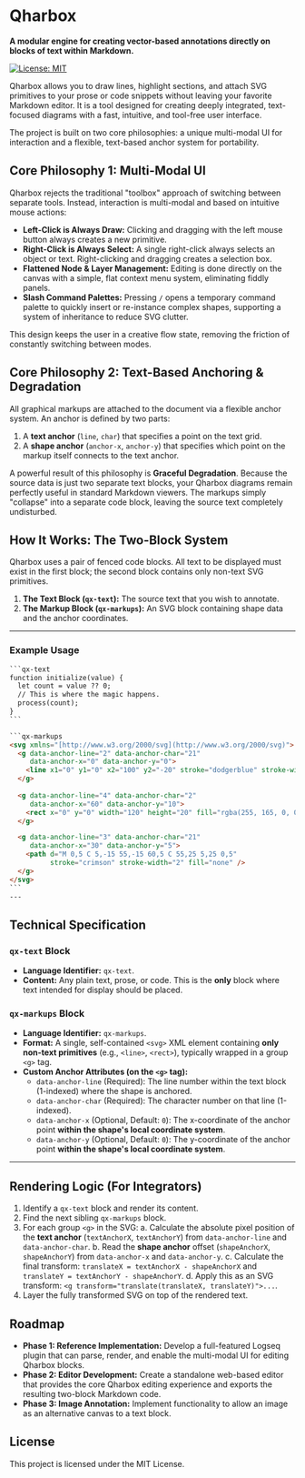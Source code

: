 # Qharbox

**A modular engine for creating vector-based annotations directly on blocks of text within Markdown.**

[![License: MIT](https://img.shields.io/badge/License-MIT-yellow.svg)](https://opensource.org/licenses/MIT)

Qharbox allows you to draw lines, highlight sections, and attach SVG primitives to your prose or code snippets without leaving your favorite Markdown editor. It is a tool designed for creating deeply integrated, text-focused diagrams with a fast, intuitive, and tool-free user interface.

The project is built on two core philosophies: a unique multi-modal UI for interaction and a flexible, text-based anchor system for portability.

## Core Philosophy 1: Multi-Modal UI

Qharbox rejects the traditional "toolbox" approach of switching between separate tools. Instead, interaction is multi-modal and based on intuitive mouse actions:

* **Left-Click is Always Draw:** Clicking and dragging with the left mouse button always creates a new primitive.
* **Right-Click is Always Select:** A single right-click always selects an object or text. Right-clicking and dragging creates a selection box.
* **Flattened Node & Layer Management:** Editing is done directly on the canvas with a simple, flat context menu system, eliminating fiddly panels.
* **Slash Command Palettes:** Pressing `/` opens a temporary command palette to quickly insert or re-instance complex shapes, supporting a system of inheritance to reduce SVG clutter.

This design keeps the user in a creative flow state, removing the friction of constantly switching between modes.

## Core Philosophy 2: Text-Based Anchoring & Degradation

All graphical markups are attached to the document via a flexible anchor system. An anchor is defined by two parts:
1.  A **text anchor** (`line`, `char`) that specifies a point on the text grid.
2.  A **shape anchor** (`anchor-x`, `anchor-y`) that specifies which point on the markup itself connects to the text anchor.

A powerful result of this philosophy is **Graceful Degradation**. Because the source data is just two separate text blocks, your Qharbox diagrams remain perfectly useful in standard Markdown viewers. The markups simply "collapse" into a separate code block, leaving the source text completely undisturbed.

## How It Works: The Two-Block System

Qharbox uses a pair of fenced code blocks. All text to be displayed must exist in the first block; the second block contains only non-text SVG primitives.

1.  **The Text Block (`qx-text`):** The source text that you wish to annotate.
2.  **The Markup Block (`qx-markups`):** An SVG block containing shape data and the anchor coordinates.

---

### Example Usage
```markdown
​```qx-text
function initialize(value) {
  let count = value ?? 0;
  // This is where the magic happens.
  process(count);
}
​```

​```qx-markups
<svg xmlns="[http://www.w3.org/2000/svg](http://www.w3.org/2000/svg)">
  <g data-anchor-line="2" data-anchor-char="21"
     data-anchor-x="0" data-anchor-y="0">
    <line x1="0" y1="0" x2="100" y2="-20" stroke="dodgerblue" stroke-width="2"/>
  </g>
  
  <g data-anchor-line="4" data-anchor-char="2"
     data-anchor-x="60" data-anchor-y="10">
    <rect x="0" y="0" width="120" height="20" fill="rgba(255, 165, 0, 0.3)" stroke="orange" stroke-width="1.5" />
  </g>

  <g data-anchor-line="3" data-anchor-char="21"
     data-anchor-x="30" data-anchor-y="5">
    <path d="M 0,5 C 5,-15 55,-15 60,5 C 55,25 5,25 0,5" 
          stroke="crimson" stroke-width="2" fill="none" />
  </g>
</svg>
​```
---
```
## Technical Specification

### `qx-text` Block

* **Language Identifier:** `qx-text`.
* **Content:** Any plain text, prose, or code. This is the **only** block where text intended for display should be placed.

### `qx-markups` Block

* **Language Identifier:** `qx-markups`.
* **Format:** A single, self-contained `<svg>` XML element containing **only non-text primitives** (e.g., `<line>`, `<rect>`), typically wrapped in a group `<g>` tag.
* **Custom Anchor Attributes (on the `<g>` tag):**
    * `data-anchor-line` (Required): The line number within the text block (1-indexed) where the shape is anchored.
    * `data-anchor-char` (Required): The character number on that line (1-indexed).
    * `data-anchor-x` (Optional, Default: `0`): The x-coordinate of the anchor point **within the shape's local coordinate system**.
    * `data-anchor-y` (Optional, Default: `0`): The y-coordinate of the anchor point **within the shape's local coordinate system**.

---

## Rendering Logic (For Integrators)

1.  Identify a `qx-text` block and render its content.
2.  Find the next sibling `qx-markups` block.
3.  For each group `<g>` in the SVG:
    a. Calculate the absolute pixel position of the **text anchor** (`textAnchorX`, `textAnchorY`) from `data-anchor-line` and `data-anchor-char`.
    b. Read the **shape anchor** offset (`shapeAnchorX`, `shapeAnchorY`) from `data-anchor-x` and `data-anchor-y`.
    c. Calculate the final transform: `translateX = textAnchorX - shapeAnchorX` and `translateY = textAnchorY - shapeAnchorY`.
    d. Apply this as an SVG transform: `<g transform="translate(translateX, translateY)">...`.
4.  Layer the fully transformed SVG on top of the rendered text.

## Roadmap

* **Phase 1: Reference Implementation:** Develop a full-featured Logseq plugin that can parse, render, and enable the multi-modal UI for editing Qharbox blocks.
* **Phase 2: Editor Development:** Create a standalone web-based editor that provides the core Qharbox editing experience and exports the resulting two-block Markdown code.
* **Phase 3: Image Annotation:** Implement functionality to allow an image as an alternative canvas to a text block.

## License

This project is licensed under the MIT License.
